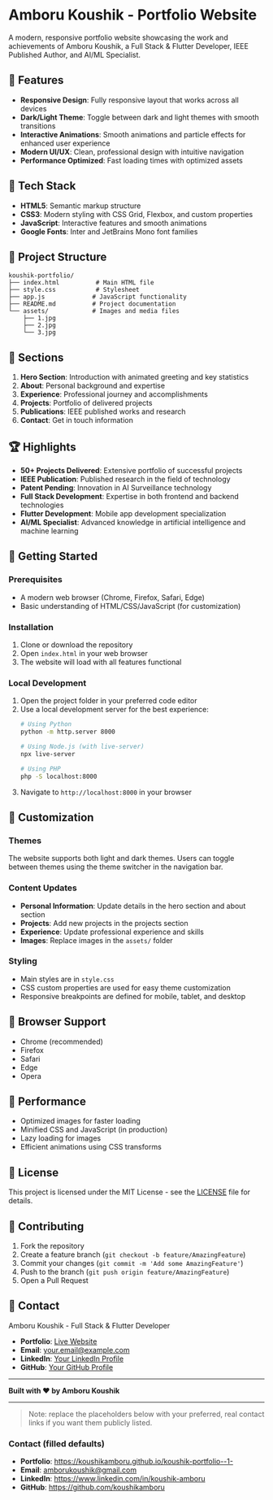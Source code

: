 # Amboru Koushik - Portfolio Website

A modern, responsive portfolio website showcasing the work and achievements of Amboru Koushik, a Full Stack & Flutter Developer, IEEE Published Author, and AI/ML Specialist.

## 🌟 Features

- **Responsive Design**: Fully responsive layout that works across all devices
- **Dark/Light Theme**: Toggle between dark and light themes with smooth transitions
- **Interactive Animations**: Smooth animations and particle effects for enhanced user experience
- **Modern UI/UX**: Clean, professional design with intuitive navigation
- **Performance Optimized**: Fast loading times with optimized assets

## 🚀 Tech Stack

- **HTML5**: Semantic markup structure
- **CSS3**: Modern styling with CSS Grid, Flexbox, and custom properties
- **JavaScript**: Interactive features and smooth animations
- **Google Fonts**: Inter and JetBrains Mono font families

## 📂 Project Structure

```
koushik-portfolio/
├── index.html          # Main HTML file
├── style.css           # Stylesheet
├── app.js             # JavaScript functionality
├── README.md          # Project documentation
└── assets/            # Images and media files
    ├── 1.jpg
    ├── 2.jpg
    └── 3.jpg
```

## 🎯 Sections

1. **Hero Section**: Introduction with animated greeting and key statistics
2. **About**: Personal background and expertise
3. **Experience**: Professional journey and accomplishments
4. **Projects**: Portfolio of delivered projects
5. **Publications**: IEEE published works and research
6. **Contact**: Get in touch information

## 🏆 Highlights

- **50+ Projects Delivered**: Extensive portfolio of successful projects
- **IEEE Publication**: Published research in the field of technology
- **Patent Pending**: Innovation in AI Surveillance technology
- **Full Stack Development**: Expertise in both frontend and backend technologies
- **Flutter Development**: Mobile app development specialization
- **AI/ML Specialist**: Advanced knowledge in artificial intelligence and machine learning

## 🚀 Getting Started

### Prerequisites

- A modern web browser (Chrome, Firefox, Safari, Edge)
- Basic understanding of HTML/CSS/JavaScript (for customization)

### Installation

1. Clone or download the repository
2. Open `index.html` in your web browser
3. The website will load with all features functional

### Local Development

1. Open the project folder in your preferred code editor
2. Use a local development server for the best experience:
   ```bash
   # Using Python
   python -m http.server 8000
   
   # Using Node.js (with live-server)
   npx live-server
   
   # Using PHP
   php -S localhost:8000
   ```
3. Navigate to `http://localhost:8000` in your browser

## 🎨 Customization

### Themes
The website supports both light and dark themes. Users can toggle between themes using the theme switcher in the navigation bar.

### Content Updates
- **Personal Information**: Update details in the hero section and about section
- **Projects**: Add new projects in the projects section
- **Experience**: Update professional experience and skills
- **Images**: Replace images in the `assets/` folder

### Styling
- Main styles are in `style.css`
- CSS custom properties are used for easy theme customization
- Responsive breakpoints are defined for mobile, tablet, and desktop

## 📱 Browser Support

- Chrome (recommended)
- Firefox
- Safari
- Edge
- Opera

## 🔧 Performance

- Optimized images for faster loading
- Minified CSS and JavaScript (in production)
- Lazy loading for images
- Efficient animations using CSS transforms

## 📄 License

This project is licensed under the MIT License - see the [LICENSE](LICENSE) file for details.

## 🤝 Contributing

1. Fork the repository
2. Create a feature branch (`git checkout -b feature/AmazingFeature`)
3. Commit your changes (`git commit -m 'Add some AmazingFeature'`)
4. Push to the branch (`git push origin feature/AmazingFeature`)
5. Open a Pull Request

## 📧 Contact

Amboru Koushik - Full Stack & Flutter Developer

- **Portfolio**: [Live Website](your-portfolio-url.com)
- **Email**: your.email@example.com
- **LinkedIn**: [Your LinkedIn Profile](https://linkedin.com/in/yourprofile)
- **GitHub**: [Your GitHub Profile](https://github.com/yourusername)

---

**Built with ❤️ by Amboru Koushik**

---

> Note: replace the placeholders below with your preferred, real contact links if you want them publicly listed.

### Contact (filled defaults)

- **Portfolio**: https://koushikamboru.github.io/koushik-portfolio--1-
- **Email**: amborukoushik@gmail.com
- **LinkedIn**: https://www.linkedin.com/in/koushik-amboru
- **GitHub**: https://github.com/koushikamboru
